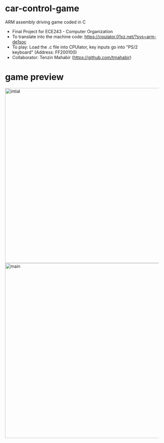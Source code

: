 # car-control-game
ARM assembly driving game coded in C

- Final Project for ECE243 - Computer Organization
- To translate into the machine code: https://cpulator.01xz.net/?sys=arm-de1soc
- To play: Load the .c file into CPUlator, key inputs go into "PS/2 keyboard" (Address: FF200100)
- Collaborator: Tenzin Mahabir (https://github.com/tmahabir)

# game preview
<img width="574" alt="intial" src="https://user-images.githubusercontent.com/77854386/114590490-d7687600-9c56-11eb-9866-ec8f0c399ffc.png">
<img width="574" alt="main" src="https://user-images.githubusercontent.com/77854386/114590495-d8010c80-9c56-11eb-9d29-1c008e352b7b.png">
